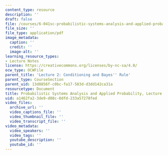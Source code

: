 ```yaml
---
content_type: resource
description: ''
draft: false
file: /courses/6-041sc-probabilistic-systems-analysis-and-applied-probability-fall-2013/a1462fa23de9d08c0dfd233a57278fed_MIT6_041SCF13_L02.pdf
file_size: ''
file_type: application/pdf
image_metadata:
  caption: ''
  credit: ''
  image-alt: ''
learning_resource_types:
- Lecture Notes
license: https://creativecommons.org/licenses/by-nc-sa/4.0/
ocw_type: OCWFile
parent_title: 'Lecture 2: Conditioning and Bayes'' Rule'
parent_type: CourseSection
parent_uid: 13d8856f-c0bc-fa17-583d-d3dd142ca31a
resourcetype: Document
title: Probabilistic Systems Analysis and Applied Probability, Lecture 2
uid: a1462fa2-3de9-d08c-0dfd-233a57278fed
video_files:
  archive_url: ''
  video_captions_file: ''
  video_thumbnail_file: ''
  video_transcript_file: ''
video_metadata:
  video_speakers: ''
  video_tags: ''
  youtube_description: ''
  youtube_id: ''
---
```

